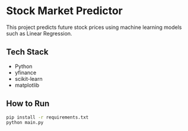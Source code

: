 #  Stock Market Predictor

This project predicts future stock prices using machine learning models such as Linear Regression.

##  Tech Stack
- Python
- yfinance
- scikit-learn
- matplotlib

##  How to Run
```bash
pip install -r requirements.txt
python main.py
```
